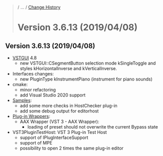 >/ ... / [Change History](../Index.md)
>
># Version 3.6.13 (2019/04/08)

## Version 3.6.13 (2019/04/08)

- [VSTGUI](/pages/What+is+the+VST+3+SDK/VSTGUI.md) 4.8
    - new VSTGUI::CSegmentButton selection mode kSingleToggle and styles kHorizontalInverse and kVerticalInverse.
- Interfaces changes:
    - new PluginType kInstrumentPiano (instrument for piano sounds)
- cmake:
    - minor refactoring
    - add Visual Studio 2020 support
- [Samples](/pages/What+is+the+VST+3+SDK/Plug-in+Examples.md):
    - add some more checks in HostChecker plug-in
    - add some debug output for editorhost
- [Plug-in Wrappers](/pages/What+is+the+VST+3+SDK/Wrappers/Index.md):
    - AAX Wrapper (VST 3 - AAX Wrapper):
        - loading of preset should not overwrite the current Bypass state
- VST3PluginTestHost: VST 3 Plug-in Test Host
    - support of IPlugInterfaceSupport
    - support of MPE
    - possibility to open 2 times the same plug-in editor